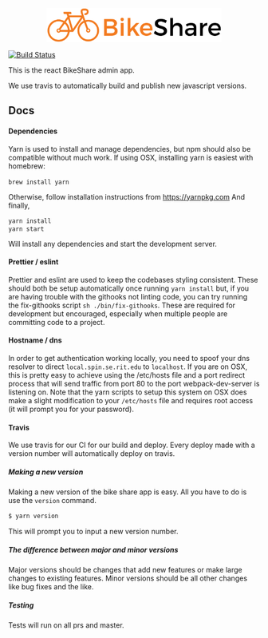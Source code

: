 <p align="center"><img width="350px" src ="https://raw.githubusercontent.com/rit-bikeshare/admin/master/src/img/logo.png" /></p>

[![Build Status](https://travis-ci.org/rit-bikeshare/admin.svg?branch=master)](https://travis-ci.org/rit-bikeshare/admin)

This is the react BikeShare admin app.

We use travis to automatically build and publish new javascript versions.

## Docs

#### Dependencies
Yarn is used to install and manage dependencies, but npm should also be compatible without much work.
If using OSX, installing yarn is easiest with homebrew:

```brew install yarn```

Otherwise, follow installation instructions from https://yarnpkg.com
And finally,

```
yarn install
yarn start
```

Will install any dependencies and start the development server. 

#### Prettier / eslint
Prettier and eslint are used to keep the codebases styling consistent. These should both be setup automatically once running `yarn install` but, if you are having trouble with the githooks not linting code, you can try running the fix-githooks script `sh ./bin/fix-githooks`. These are required for development but encouraged, especially when multiple people are committing code to a project.

#### Hostname / dns
In order to get authentication working locally, you need to spoof your dns resolver to direct `local.spin.se.rit.edu` to `localhost`. If you are on OSX, this is pretty easy to achieve using the /etc/hosts file and a port redirect process that will send traffic from port 80 to the port webpack-dev-server is listening on.
Note that the yarn scripts to setup this system on OSX does make a slight modification to your `/etc/hosts` file and requires root access (it will prompt you for your password).

#### Travis
We use travis for our CI for our build and deploy. Every deploy made with a version number will automatically deploy on travis.

##### Making a new version
Making a new version of the bike share app is easy. All you have to do is use the `version` command.
```bash
$ yarn version
```
This will prompt you to input a new version number.

##### The difference between major and minor versions
Major versions should be changes that add new features or make large changes to existing features.
Minor versions should be all other changes like bug fixes and the like.

##### Testing
Tests will run on all prs and master.

